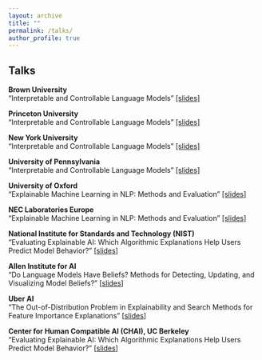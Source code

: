 ```yaml
---
layout: archive
title: ""
permalink: /talks/
author_profile: true
---
```


## Talks

**Brown University**  
“Interpretable and Controllable Language Models” [[slides]](https://peterbhase.github.io/files/Interpretable-and-Controllable-Language-Models.pdf)

**Princeton University**  
“Interpretable and Controllable Language Models” [[slides]](https://peterbhase.github.io/files/Interpretable-and-Controllable-Language-Models.pdf)

**New York University**  
“Interpretable and Controllable Language Models” [[slides]](https://peterbhase.github.io/files/Interpretable-and-Controllable-Language-Models.pdf)

**University of Pennsylvania**  
“Interpretable and Controllable Language Models” [[slides]](https://peterbhase.github.io/files/Interpretable-and-Controllable-Language-Models.pdf)

**University of Oxford**  
“Explainable Machine Learning in NLP: Methods and Evaluation” [[slides]](https://peterbhase.github.io/files/ExplainableMachineLearningNLPSlides.pdf)

**NEC Laboratories Europe**  
“Explainable Machine Learning in NLP: Methods and Evaluation” [[slides]](https://peterbhase.github.io/files/ExplainableMachineLearninginNLPNECSlides.pdf)

**National Institute for Standards and Technology (NIST)**  
“Evaluating Explainable AI: Which Algorithmic Explanations Help Users Predict Model Behavior?” [[slides](https://peterbhase.github.io/files/evaluating_explainable_AI_slides.pdf)]

**Allen Institute for AI**  
“Do Language Models Have Beliefs? Methods for Detecting, Updating, and Visualizing Model Beliefs?” [[slides](https://peterbhase.github.io/files/LanguageModelBeliefsSlides.pdf)]

**Uber AI**  
“The Out-of-Distribution Problem in Explainability and Search Methods for Feature Importance Explanations” [[slides](https://peterbhase.github.io/files/OODProblemAndSearchUberAI.pdf)]

**Center for Human Compatible AI (CHAI), UC Berkeley**  
“Evaluating Explainable AI: Which Algorithmic Explanations Help Users Predict Model Behavior?” [[slides](https://peterbhase.github.io/files/evaluating_explainable_AI_slides.pdf)]


